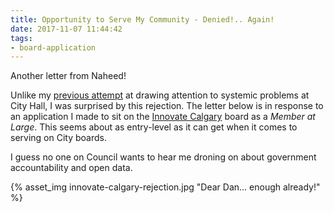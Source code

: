 ```yaml
---
title: Opportunity to Serve My Community - Denied!.. Again!
date: 2017-11-07 11:44:42
tags:
- board-application
---
```


Another letter from Naheed!

Unlike my [previous attempt](/2017/03/28/A-Groovy-Letter-from-a-Gnarly-Mayor/) at drawing attention to systemic problems at City Hall, I was surprised by this rejection. The letter below is in response to an application I made to sit on the [Innovate Calgary](https://www.innovatecalgary.com/) board as a _Member at Large_. This seems about as entry-level as it can get when it comes to serving on City boards. 

I guess no one on Council wants to hear me droning on about government accountability and open data.

{% asset_img innovate-calgary-rejection.jpg "Dear Dan... enough already!" %}
